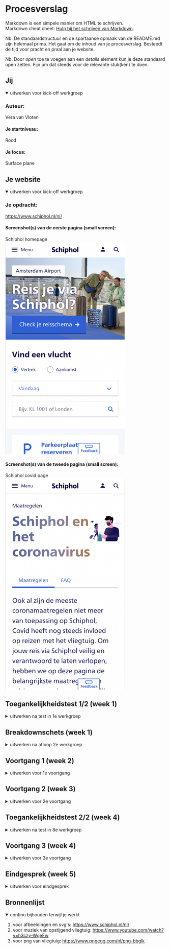 # Procesverslag
Markdown is een simpele manier om HTML te schrijven.  
Markdown cheat cheet: [Hulp bij het schrijven van Markdown](https://github.com/adam-p/markdown-here/wiki/Markdown-Cheatsheet).

Nb. De standaardstructuur en de spartaanse opmaak van de README.md zijn helemaal prima. Het gaat om de inhoud van je procesverslag. Besteedt de tijd voor pracht en praal aan je website.

Nb. Door *open* toe te voegen aan een *details* element kun je deze standaard open zetten. Fijn om dat steeds voor de relevante stuk(ken) te doen.





## Jij

<details open>
  <summary>uitwerken voor kick-off werkgroep</summary>

  ### Auteur:
  Vera van Vloten

  #### Je startniveau:
  Rood

  #### Je focus:
  Surface plane
 
</details>





## Je website

<details open>
  <summary>uitwerken voor kick-off werkgroep</summary>

  ### Je opdracht:
  https://www.schiphol.nl/nl/
  
  #### Screenshot(s) van de eerste pagina (small screen): 
  Schiphol homepage  
  <img src="readme-images/startpaginaSchiphol.png" width="375px" alt="Op de pagina kan je gemakkelijk en snel vinden waar je naar opzoek bent">

  #### Screenshot(s) van de tweede pagina (small screen):
  Schiphol covid page  
  <img src="readme-images/covidpaginaSchiphol.png" width="375px" alt="op deze pagina kan je informatie vinden over covid op schiphol, en wat de regels en maatregelen zijn">
 
</details>



## Toegankelijkheidstest 1/2 (week 1)

<details>
  <summary>uitwerken na test in 1e werkgroep</summary>

  ### Bevindingen
  Lijst met je bevindingen die in de test naar voren kwamen:
  - Genoeg tijd nemen voor het voldoen van taken.
  - Letters groter maken en zorgen voor duidelijk contrast. 


  #### Screenreader
  - Er wordt veel voorgelezen, geeft me stress. 
  - Soms wordt er teveel voorgelezen, denk dan aan hele menu's bovenaan de pagina. 
  - Missende info bij iconen of afbeeldingen. 

  Oplossingen: 
  - Keuze wat wel en niet wordt voorgelezen aan de hand van toetsen op het toetsenbord. 
  - Het keuzemenu niet bovenaan de pagina neerzetten of optie om het hele verhaal te skippen. 
  - Zorgen dat de alt teksten aanwezig zijn voor een goede screenreader ervaring.


  #### Muis en Toetsenbord 
  We hebben alleen gebruik gemaakt van de TAB-toets en de SHIFT-toets. De touchpad was verboden terrein. 
  Dit was best een uitdaging aangezien, je niet echt kan scrollen of zoiets, dit gaat allemaal aan de hand 
  van de TAB-toets.


  #### Motoriek (shocks, elastiekjes)
  Met de elastiekjes op mijn vinger drukte ik soms nog weleens op de verkeerde knopjes of twee tegelijk, 
  dan is gebruik maken van de TAB-toets erg handig, het voorkomt verwarringen.

  
  #### Visueel (brillen, contrast, kleurenblind, dark/light). 
  Sommige brilletjes waren gewoon heel erg irritant, omdat je dan maar weinig kon zien of een heel klein beetje of wazig, 
  het helpt dan om een hoog contrast te hebben. Of de lettergrootte te kunnen aanpassen.


</details>



## Breakdownschets (week 1)

<details>
  <summary>uitwerken na afloop 2e werkgroep</summary>

  ### de hele pagina: 
  <img src="readme-images/breakdown.schets.png" width="375px" alt="breakdown van de hele pagina">

  ### dynamisch deel (bijv menu): 
  <img src="" width="375px" alt="breakdown van een dynamisch deel">

  ### wellicht nog een dynamisch deel (bijv filter): 
  <img src="" width="375px" alt="breakdown van nog een dynamisch deel">
  Ik heb geprobeerd een breakdown schets te maken van de gehele pagina waarbij ook het dynamische deel wordt behandeld, zie foto.

</details>





## Voortgang 1 (week 2)

<details>
  <summary>uitwerken voor 1e voortgang</summary>

  ### Stand van zaken
  Ik heb nog niet enorm veel gedaaan aan mijn website, ik heb moeite met opgang komen, waaardoor ik nog maar een deel heb van mijn html en nog geen styling.

  ### Agenda voor meeting
  samen met je groepje opstellen

  student 1: Er zijn voor mij niet echt dingen die ik gecheckt wil hebben, ben al lekker bezig.      
  student 2: Ik wil graag kijken naar of mijn html goed semantisch is en mijn CSS er al goed uitziet + tips daarbij.       
     

  ### Verslag van meeting
  hier na afloop snel de uitkomsten van de meeting vastleggen

  - Lekker aan de slag gaan.
  - Voor de navigatie: deels groeperen zodat iconen beter zijn uitgelijnd.
  - SVG en menu samen in een a
  - Icons samen

</details>





## Voortgang 2 (week 3)

<details>
  <summary>uitwerken voor 2e voortgang</summary>

  ### Stand van zaken
  html eerste pagina compleet, begonnen aan CSS, loop vast met form en positionen van achtergrond afbeelding.


  ### Agenda voor meeting
  samen met je groepje opstellen

  student 1: Er zijn voor mij niet echt dingen die ik gecheckt wil hebben, ben al lekker bezig.(komt niet naar feedback moment).      
  student 2: Ik heb hulp nodig met mijn CSS een aantal dingen die ik wil doen lukken niet. 
  

  ### Verslag van meeting
  hier na afloop snel de uitkomsten van de meeting vastleggen

  Hulp gehad van studenten assistenten
  - Ervoor gezorgd dat mijn form correct werkt
  - Heeft ervoor gezorgd dat mijn image nu staat als background image waardoor het werkt zoals ik dat wil.


</details>





## Toegankelijkheidstest 2/2 (week 4)

<details>
  <summary>uitwerken na test in 8e werkgroep</summary>

  ### Bevindingen
  Lijst met je bevindingen die in de test naar voren kwamen (geef ook aan wat er verbeterd is):
  - Alt teksten bij de afbeeldingen toevoegen.
  - Artikelen groeperen(was niet per se nodig)
  - Knoppen werkbaar maken(niet per se nodig)

  #### Screenreader
  Hij zegt bij de linkjes af en toe bezocht link, kijken of ik dat kan aanpassen.

  #### Muis en Toetsenbord 
  TABben gingen eigenlijk best goed misschien nog iets leuks doen met de Focus state.   

  #### Motoriek (shocks, elastiekjes)
  / helaas heb ik dit deze ronde niet getest.

  #### Visueel (brillen, contrast, kleurenblind, dark/light). 
  Goed denken aan contrast op website, misschien extra functie toevoegen daarvoor.

</details>





## Voortgang 3 (week 4)

<details>
  <summary>uitwerken voor 3e voortgang</summary>

  ### Stand van zaken
  hier dit ging goed & dit was lastig (neem ook screenshots op van delen van je website en code)


  ### Agenda voor meeting
  samen met je groepje opstellen
 
  student 1: Er zijn voor mij niet echt dingen die ik gecheckt wil hebben, ben al lekker bezig.(komt niet naar feedback moment).      
  student 2: Ik loop vast met mijn Filter en Sorteren, uitbreiden naar zijkant/ radio buttons(wil maar 1 kunnen selecteren).

  ### Verslag van meeting
  hier na afloop snel de uitkomsten van de meeting vastleggen

  - Typografie leuk stylen
  - Misschien een blockquote toevoegen voor de extraatjes
  - Meer nog spelen met hover state en andere states.

</details>





## Eindgesprek (week 5)

<details>
  <summary>uitwerken voor eindgesprek</summary>

  ### Je uitkomst - karakteristiek screenshots:
  <img src="homepagina.final" width="375px" alt="uitkomst opdracht 1">
  <img src="covidpagina.final" width="375px" alt="uitkomst opdracht 2">

  ### Dit ging goed/Heb ik geleerd: 
  Korte omschrijving:

  Ik heb veel geleerd van hoe je CSS selectoren beter kan aanroepen/gebruiken. ipv allemaal classes te gebruiken.
  Ook heb ik geleerd hoe je in de opzicht beter met js kan samenwerken(zonder allemaal classes).
  En heb nieuwe CSS properties geleerd, waar ik nog veel aan ga hebben in de toekomst. 
  
  ### Dit was lastig/Is niet gelukt:
  Korte omschrijving:

  Ik had geen tijd meer om de focus state mooi uit te werken, aan toegankelijk heb ik mijn best gedaan maar heb ik ook niet volledig kunnen uitwerken en daar baal ik wel heel erg van.

</details>





## Bronnenlijst

<details open>
  <summary>continu bijhouden terwijl je werkt</summary>

  1. voor afbeeldingen en svg's: https://www.schiphol.nl/nl/
  2. voor muziek van opstijgend vliegtuig: https://www.youtube.com/watch?v=h3czy-WgeFw
  3. voor png van vliegtuig: https://www.pngegg.com/nl/png-bbglk

</details>